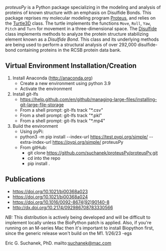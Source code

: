 *proteusPy* is a Python package specializing in the modeling and analysis of proteins of known structure with an emphasis on Disulfide Bonds. This package reprises my molecular modeling program [Proteus](https://doi.org/10.1021/bi00368a023), and relies on the [Turtle3D](https://suchanek.github.io/proteusPy/proteusPy/turtle3D.html) class. The turtle implements the functions ``Move``, ``Roll``, ``Yaw``, ``Pitch`` and ``Turn`` for movement in a three-dimensional space. The [Disulfide](https://suchanek.github.io/proteusPy/proteusPy/Disulfide.html) class implements methods to analyze the protein structure stabilizing element known as a *Disulfide Bond*. This class and its underlying methods are being used to perform a structural analysis of over 292,000 disulfide-bond containing proteins in the RCSB protein data bank.

## Virtual Environment Installation/Creation

1. Install Anaconda (<http://anaconda.org>)
   - Create a new environment using python 3.9
   - Activate the environment
2. Install git-lfs
   - https://help.github.com/en/github/managing-large-files/installing-git-large-file-storage
   - From a shell prompt: git-lfs track "*.csv"
   - From a shell prompt: git-lfs track "*.pkl"
   - From a shell prompt: git-lfs track "*.mp4"
3. Build the environment
   - Using pyPi:
   - python3 -m pip install --index-url https://test.pypi.org/simple/ --extra-index-url https://pypi.org/simple/ proteusPy
   - From gitHub:
     - git clone https://github.com/suchanek/proteusPy/proteusPy.git
     - cd into the repo
     - pip install .
  

## Publications
* https://doi.org/10.1021/bi00368a023
* https://doi.org/10.1021/bi00368a024
* https://doi.org/10.1016/0092-8674(92)90140-8
* http://dx.doi.org/10.2174/092986708783330566


*NB:* This distribution is actively being developed and will be difficult to implement locally unless the BioPython patch is applied. Also, if you're running on an M-series Mac then it's important to install Biopython first, since the generic release won't build on the M1. 1/26/23 -egs

Eric G. Suchanek, PhD. mailto:suchanek@mac.com

